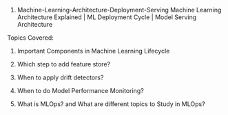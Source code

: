 1. Machine-Learning-Architecture-Deployment-Serving
Machine Learning Architecture Explained | ML Deployment Cycle | Model Serving Architecture

Topics Covered:
1. Important Components in Machine Learning Lifecycle
2. Which step to add feature store?
3. When to apply drift detectors?
4. When to do Model Performance Monitoring?

2. What is MLOps? and What are different topics to Study in MLOps?
